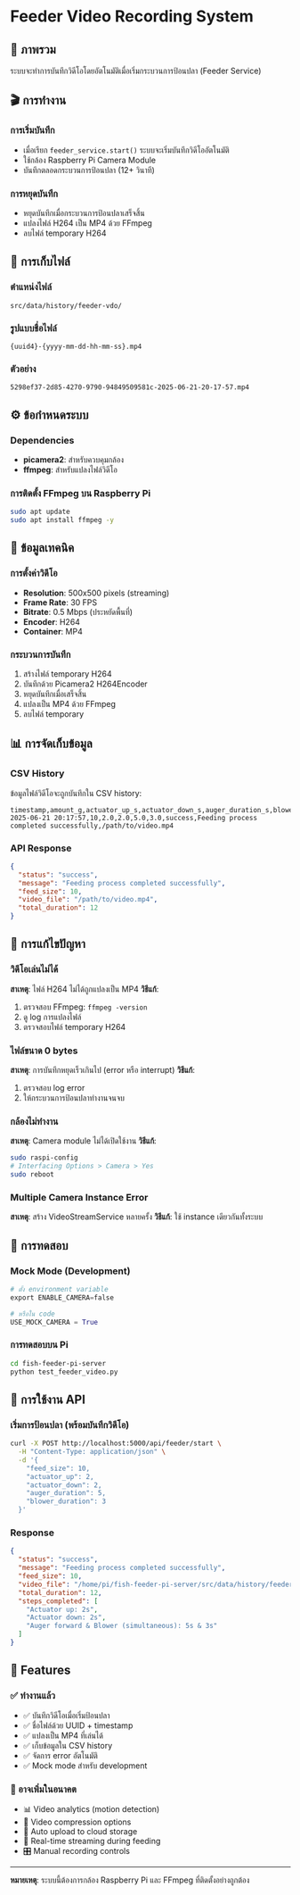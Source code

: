 # Feeder Video Recording System

## 📖 ภาพรวม
ระบบจะทำการบันทึกวิดีโอโดยอัตโนมัติเมื่อเริ่มกระบวนการป้อนปลา (Feeder Service)

## 🎬 การทำงาน

### การเริ่มบันทึก
- เมื่อเรียก `feeder_service.start()` ระบบจะเริ่มบันทึกวิดีโออัตโนมัติ
- ใช้กล้อง Raspberry Pi Camera Module
- บันทึกตลอดกระบวนการป้อนปลา (12+ วินาที)

### การหยุดบันทึก
- หยุดบันทึกเมื่อกระบวนการป้อนปลาเสร็จสิ้น
- แปลงไฟล์ H264 เป็น MP4 ด้วย FFmpeg
- ลบไฟล์ temporary H264 

## 📁 การเก็บไฟล์

### ตำแหน่งไฟล์
```
src/data/history/feeder-vdo/
```

### รูปแบบชื่อไฟล์
```
{uuid4}-{yyyy-mm-dd-hh-mm-ss}.mp4
```

### ตัวอย่าง
```
5298ef37-2d85-4270-9790-94849509581c-2025-06-21-20-17-57.mp4
```

## ⚙️ ข้อกำหนดระบบ

### Dependencies
- **picamera2**: สำหรับควบคุมกล้อง
- **ffmpeg**: สำหรับแปลงไฟล์วิดีโอ

### การติดตั้ง FFmpeg บน Raspberry Pi
```bash
sudo apt update
sudo apt install ffmpeg -y
```

## 🎥 ข้อมูลเทคนิค

### การตั้งค่าวิดีโอ
- **Resolution**: 500x500 pixels (streaming)
- **Frame Rate**: 30 FPS
- **Bitrate**: 0.5 Mbps (ประหยัดพื้นที่)
- **Encoder**: H264
- **Container**: MP4

### กระบวนการบันทึก
1. สร้างไฟล์ temporary H264
2. บันทึกด้วย Picamera2 H264Encoder
3. หยุดบันทึกเมื่อเสร็จสิ้น
4. แปลงเป็น MP4 ด้วย FFmpeg
5. ลบไฟล์ temporary

## 📊 การจัดเก็บข้อมูล

### CSV History
ข้อมูลไฟล์วิดีโอจะถูกบันทึกใน CSV history:

```csv
timestamp,amount_g,actuator_up_s,actuator_down_s,auger_duration_s,blower_duration_s,status,message,video_file
2025-06-21 20:17:57,10,2.0,2.0,5.0,3.0,success,Feeding process completed successfully,/path/to/video.mp4
```

### API Response
```json
{
  "status": "success",
  "message": "Feeding process completed successfully",
  "feed_size": 10,
  "video_file": "/path/to/video.mp4",
  "total_duration": 12
}
```

## 🔧 การแก้ไขปัญหา

### วิดีโอเล่นไม่ได้
**สาเหตุ**: ไฟล์ H264 ไม่ได้ถูกแปลงเป็น MP4
**วิธีแก้**:
1. ตรวจสอบ FFmpeg: `ffmpeg -version`
2. ดู log การแปลงไฟล์
3. ตรวจสอบไฟล์ temporary H264

### ไฟล์ขนาด 0 bytes
**สาเหตุ**: การบันทึกหยุดเร็วเกินไป (error หรือ interrupt)
**วิธีแก้**:
1. ตรวจสอบ log error
2. ให้กระบวนการป้อนปลาทำงานจนจบ

### กล้องไม่ทำงาน
**สาเหตุ**: Camera module ไม่ได้เปิดใช้งาน
**วิธีแก้**:
```bash
sudo raspi-config
# Interfacing Options > Camera > Yes
sudo reboot
```

### Multiple Camera Instance Error
**สาเหตุ**: สร้าง VideoStreamService หลายครั้ง
**วิธีแก้**: ใช้ instance เดียวกันทั้งระบบ

## 🧪 การทดสอบ

### Mock Mode (Development)
```python
# ตั้ง environment variable
export ENABLE_CAMERA=false

# หรือใน code
USE_MOCK_CAMERA = True
```

### การทดสอบบน Pi
```bash
cd fish-feeder-pi-server
python test_feeder_video.py
```

## 📝 การใช้งาน API

### เริ่มการป้อนปลา (พร้อมบันทึกวิดีโอ)
```bash
curl -X POST http://localhost:5000/api/feeder/start \
  -H "Content-Type: application/json" \
  -d '{
    "feed_size": 10,
    "actuator_up": 2,
    "actuator_down": 2,
    "auger_duration": 5,
    "blower_duration": 3
  }'
```

### Response
```json
{
  "status": "success",
  "message": "Feeding process completed successfully",
  "feed_size": 10,
  "video_file": "/home/pi/fish-feeder-pi-server/src/data/history/feeder-vdo/uuid-timestamp.mp4",
  "total_duration": 12,
  "steps_completed": [
    "Actuator up: 2s",
    "Actuator down: 2s",
    "Auger forward & Blower (simultaneous): 5s & 3s"
  ]
}
```

## 🎯 Features

### ✅ ทำงานแล้ว
- ✅ บันทึกวิดีโอเมื่อเริ่มป้อนปลา
- ✅ ชื่อไฟล์ด้วย UUID + timestamp
- ✅ แปลงเป็น MP4 ที่เล่นได้
- ✅ เก็บข้อมูลใน CSV history
- ✅ จัดการ error อัตโนมัติ
- ✅ Mock mode สำหรับ development

### 🔄 อาจเพิ่มในอนาคต
- 📊 Video analytics (motion detection)
- 🔄 Video compression options
- 📡 Auto upload to cloud storage
- 📱 Real-time streaming during feeding
- 🎛️ Manual recording controls

---
**หมายเหตุ**: ระบบนี้ต้องการกล้อง Raspberry Pi และ FFmpeg ที่ติดตั้งอย่างถูกต้อง 